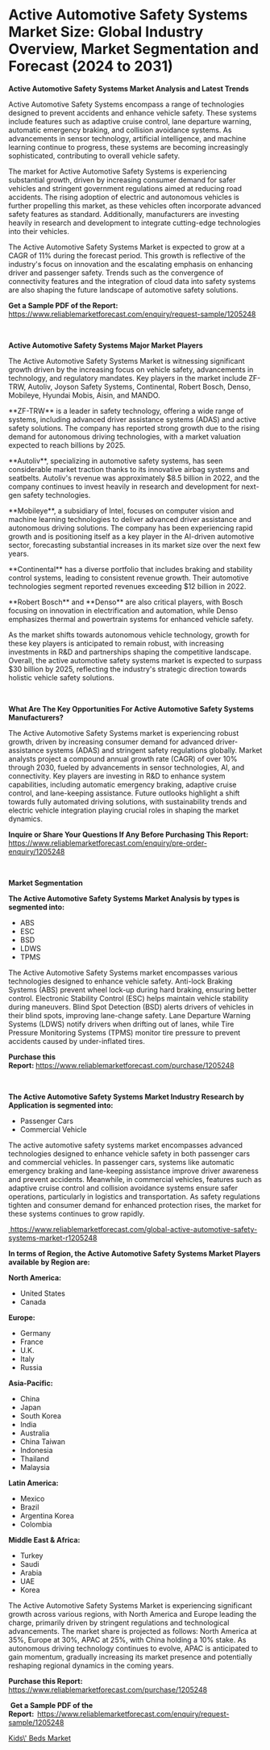 <p><h1>Active Automotive Safety Systems Market Size: Global Industry Overview, Market Segmentation and Forecast (2024 to 2031)</h1></p><p><strong>Active Automotive Safety Systems Market Analysis and Latest Trends</strong></p>
<p><p>Active Automotive Safety Systems encompass a range of technologies designed to prevent accidents and enhance vehicle safety. These systems include features such as adaptive cruise control, lane departure warning, automatic emergency braking, and collision avoidance systems. As advancements in sensor technology, artificial intelligence, and machine learning continue to progress, these systems are becoming increasingly sophisticated, contributing to overall vehicle safety.</p><p>The market for Active Automotive Safety Systems is experiencing substantial growth, driven by increasing consumer demand for safer vehicles and stringent government regulations aimed at reducing road accidents. The rising adoption of electric and autonomous vehicles is further propelling this market, as these vehicles often incorporate advanced safety features as standard. Additionally, manufacturers are investing heavily in research and development to integrate cutting-edge technologies into their vehicles.</p><p>The Active Automotive Safety Systems Market is expected to grow at a CAGR of 11% during the forecast period. This growth is reflective of the industry's focus on innovation and the escalating emphasis on enhancing driver and passenger safety. Trends such as the convergence of connectivity features and the integration of cloud data into safety systems are also shaping the future landscape of automotive safety solutions.</p></p>
<p><strong>Get a Sample PDF of the Report:&nbsp;</strong> <a href="https://www.reliablemarketforecast.com/enquiry/request-sample/1205248?utm_campaign=1108&utm_medium=2&utm_source=Github&utm_content=ia&utm_term=31122024&utm_id=active-automotive-safety-systems">https://www.reliablemarketforecast.com/enquiry/request-sample/1205248</a></p>
<p>&nbsp;</p>
<p><strong>Active Automotive Safety Systems Major Market Players</strong></p>
<p><p>The Active Automotive Safety Systems Market is witnessing significant growth driven by the increasing focus on vehicle safety, advancements in technology, and regulatory mandates. Key players in the market include ZF-TRW, Autoliv, Joyson Safety Systems, Continental, Robert Bosch, Denso, Mobileye, Hyundai Mobis, Aisin, and MANDO.</p><p>**ZF-TRW** is a leader in safety technology, offering a wide range of systems, including advanced driver assistance systems (ADAS) and active safety solutions. The company has reported strong growth due to the rising demand for autonomous driving technologies, with a market valuation expected to reach billions by 2025.</p><p>**Autoliv**, specializing in automotive safety systems, has seen considerable market traction thanks to its innovative airbag systems and seatbelts. Autoliv's revenue was approximately $8.5 billion in 2022, and the company continues to invest heavily in research and development for next-gen safety technologies.</p><p>**Mobileye**, a subsidiary of Intel, focuses on computer vision and machine learning technologies to deliver advanced driver assistance and autonomous driving solutions. The company has been experiencing rapid growth and is positioning itself as a key player in the AI-driven automotive sector, forecasting substantial increases in its market size over the next few years.</p><p>**Continental** has a diverse portfolio that includes braking and stability control systems, leading to consistent revenue growth. Their automotive technologies segment reported revenues exceeding $12 billion in 2022.</p><p>**Robert Bosch** and **Denso** are also critical players, with Bosch focusing on innovation in electrification and automation, while Denso emphasizes thermal and powertrain systems for enhanced vehicle safety.</p><p>As the market shifts towards autonomous vehicle technology, growth for these key players is anticipated to remain robust, with increasing investments in R&D and partnerships shaping the competitive landscape. Overall, the active automotive safety systems market is expected to surpass $30 billion by 2025, reflecting the industry's strategic direction towards holistic vehicle safety solutions.</p></p>
<p>&nbsp;</p>
<p><strong>What Are The Key Opportunities For Active Automotive Safety Systems Manufacturers?</strong></p>
<p><p>The Active Automotive Safety Systems market is experiencing robust growth, driven by increasing consumer demand for advanced driver-assistance systems (ADAS) and stringent safety regulations globally. Market analysts project a compound annual growth rate (CAGR) of over 10% through 2030, fueled by advancements in sensor technologies, AI, and connectivity. Key players are investing in R&D to enhance system capabilities, including automatic emergency braking, adaptive cruise control, and lane-keeping assistance. Future outlooks highlight a shift towards fully automated driving solutions, with sustainability trends and electric vehicle integration playing crucial roles in shaping the market dynamics.</p></p>
<p><strong>Inquire or Share Your Questions If Any Before Purchasing This Report:</strong> <a href="https://www.reliablemarketforecast.com/enquiry/pre-order-enquiry/1205248?utm_campaign=1108&utm_medium=2&utm_source=Github&utm_content=ia&utm_term=31122024&utm_id=active-automotive-safety-systems">https://www.reliablemarketforecast.com/enquiry/pre-order-enquiry/1205248</a></p>
<p>&nbsp;</p>
<p><strong>Market Segmentation</strong></p>
<p><strong>The Active Automotive Safety Systems Market Analysis by types is segmented into:</strong></p>
<p><ul><li>ABS</li><li>ESC</li><li>BSD</li><li>LDWS</li><li>TPMS</li></ul></p>
<p><p>The Active Automotive Safety Systems market encompasses various technologies designed to enhance vehicle safety. Anti-lock Braking Systems (ABS) prevent wheel lock-up during hard braking, ensuring better control. Electronic Stability Control (ESC) helps maintain vehicle stability during maneuvers. Blind Spot Detection (BSD) alerts drivers of vehicles in their blind spots, improving lane-change safety. Lane Departure Warning Systems (LDWS) notify drivers when drifting out of lanes, while Tire Pressure Monitoring Systems (TPMS) monitor tire pressure to prevent accidents caused by under-inflated tires.</p></p>
<p><strong>Purchase this Report:&nbsp;</strong><a href="https://www.reliablemarketforecast.com/purchase/1205248?utm_campaign=1108&utm_medium=2&utm_source=Github&utm_content=ia&utm_term=31122024&utm_id=active-automotive-safety-systems">https://www.reliablemarketforecast.com/purchase/1205248</a></p>
<p>&nbsp;</p>
<p><strong>The Active Automotive Safety Systems Market Industry Research by Application is segmented into:</strong></p>
<p><ul><li>Passenger Cars</li><li>Commercial Vehicle</li></ul></p>
<p><p>The active automotive safety systems market encompasses advanced technologies designed to enhance vehicle safety in both passenger cars and commercial vehicles. In passenger cars, systems like automatic emergency braking and lane-keeping assistance improve driver awareness and prevent accidents. Meanwhile, in commercial vehicles, features such as adaptive cruise control and collision avoidance systems ensure safer operations, particularly in logistics and transportation. As safety regulations tighten and consumer demand for enhanced protection rises, the market for these systems continues to grow rapidly.</p></p>
<p><a href="https://www.reliablemarketforecast.com/global-active-automotive-safety-systems-market-r1205248?utm_campaign=1108&utm_medium=2&utm_source=Github&utm_content=ia&utm_term=31122024&utm_id=active-automotive-safety-systems">&nbsp;https://www.reliablemarketforecast.com/global-active-automotive-safety-systems-market-r1205248</a></p>
<p><strong>In terms of Region, the Active Automotive Safety Systems Market Players available by Region are:</strong></p>
<p>
    <p> <strong> North America: </strong>
        <ul>
            <li>United States</li>
            <li>Canada</li>
        </ul>
        </p> 
    <p> <strong> Europe: </strong>
        <ul>
            <li>Germany</li>
            <li>France</li>
            <li>U.K.</li>
            <li>Italy</li>
            <li>Russia</li>
        </ul>
        </p> 
    <p> <strong> Asia-Pacific: </strong>
        <ul>
            <li>China</li>
            <li>Japan</li>
            <li>South Korea</li>
            <li>India</li>
            <li>Australia</li>
            <li>China Taiwan</li>
            <li>Indonesia</li>
            <li>Thailand</li>
            <li>Malaysia</li>
        </ul>
        </p> 
    <p> <strong> Latin America: </strong>
        <ul>
            <li>Mexico</li>
            <li>Brazil</li>
            <li>Argentina Korea</li>
            <li>Colombia</li>
        </ul>
        </p> 
    <p> <strong> Middle East & Africa: </strong>
        <ul>
            <li>Turkey</li>
            <li>Saudi</li>
            <li>Arabia</li>
            <li>UAE</li>
            <li>Korea</li>
        </ul>
    </p>
    </p>
<p><p>The Active Automotive Safety Systems Market is experiencing significant growth across various regions, with North America and Europe leading the charge, primarily driven by stringent regulations and technological advancements. The market share is projected as follows: North America at 35%, Europe at 30%, APAC at 25%, with China holding a 10% stake. As autonomous driving technology continues to evolve, APAC is anticipated to gain momentum, gradually increasing its market presence and potentially reshaping regional dynamics in the coming years.</p></p>
<p><strong>Purchase this Report: </strong><a href="https://www.reliablemarketforecast.com/purchase/1205248?utm_campaign=1108&utm_medium=2&utm_source=Github&utm_content=ia&utm_term=31122024&utm_id=active-automotive-safety-systems">https://www.reliablemarketforecast.com/purchase/1205248</a></p>
<p>&nbsp;<strong>Get a Sample PDF of the Report:&nbsp;&nbsp;</strong><a href="https://www.reliablemarketforecast.com/enquiry/request-sample/1205248?utm_campaign=1108&utm_medium=2&utm_source=Github&utm_content=ia&utm_term=31122024&utm_id=active-automotive-safety-systems">https://www.reliablemarketforecast.com/enquiry/request-sample/1205248</a></p>
<p><strong></strong></p>
<p><p><a href="https://github.com/CliffMedina6/Market-Research-Report-List-7/blob/main/kids-beds-market.md?utm_campaign=1108&utm_medium=2&utm_source=Github&utm_content=ia&utm_term=31122024&utm_id=active-automotive-safety-systems">Kids\' Beds Market</a></p></p>